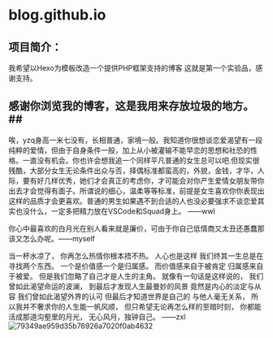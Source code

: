 # blog.github.io

## 项目简介：
我希望以Hexo为模板改造一个提供PHP框架支持的博客
这就是第一个实验品，感谢支持。



## 感谢你浏览我的博客，这是我用来存放垃圾的地方。##

唉，yzq身高一米七没有，长相普通，家境一般。我知道你很想谈恋爱渴望有一段纯粹的爱情，但由于自身条件一般，加上从小被灌输不能早恋的思想和社恐的性格。一直没有机会。你也许会想我追一个同样平凡普通的女生总可以吧.但现实很残酷，大部分女生无论条件出众与否，择偶标准都蛮高的，外貌，金钱，才华，人际，要有好几样优秀，她们才会真正的考虑你，才可能会对你产生爱情女朋友带你出去才会觉得有面子。所谓说的细心，温柔等等标准，前提是女生喜欢你你表现出这样的品质才会更喜欢。普通的男生如果遇不到合适的人也没必要强求不谈恋爱其实也没什么，一定多把精力放在VSCode和Squad身上。 ——wwl

你心中最喜欢的白月光在别人看来就是廉价，可由于你自己低情商又太丑还愚蠢那该又怎么办呢。——myself

当一杯水凉了，
你再怎么热情你根本捂不热。
人心也是这样
我们终其一生总是在寻找两个东西。
一个是价值感一个是归属感。
而价值感来自于被肯定
归属感来自于被爱。
但是我们忽略了自己才是人生的主角。
就像有一句话是这样说的，
我们曾如此渴望命运的波澜，
到最后才发现人生最曼妙的风景
竟然是内心的淡定与从容
我们曾如此渴望外界的认可
但最后才知道世界是自己的
与他人毫无关系，
所以我并不奢求你的人生能一帆风顺，
但只希望无论再怎么样的至暗时刻，
你都能活成那道沟壑里的月光，
无心风月，独钟自己。 ——zxl
![79349ae959d35b76926a7020f0ab4632](https://github.com/user-attachments/assets/48ae9251-61c9-4074-ab0d-b73e74a8dc48)
